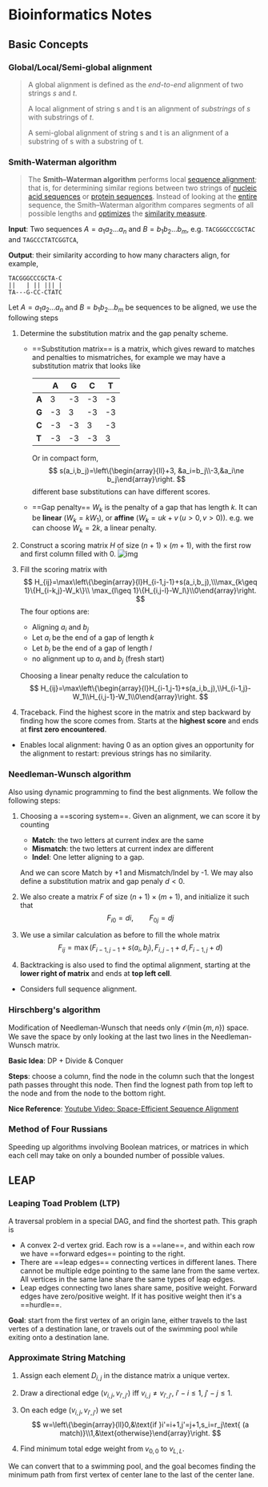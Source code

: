 # Bioinformatics Notes

## Basic Concepts

### Global/Local/Semi-global alignment

>A global alignment is defined as the *end-to-end* alignment of two strings *s* and *t*.
>
>A local alignment of string s and t is an alignment of *substrings* of *s* with substrings of *t*.
>
>A semi-global alignment of string s and t is an alignment of a substring of s with a substring of t.

### Smith-Waterman algorithm

> The **Smith–Waterman algorithm** performs local [sequence alignment](https://en.wikipedia.org/wiki/Sequence_alignment); that is, for determining similar regions between two strings of [nucleic acid sequences](https://en.wikipedia.org/wiki/Nucleic_acid_sequence) or [protein sequences](https://en.wikipedia.org/wiki/Protein_sequence). Instead of looking at the [entire](https://en.wikipedia.org/wiki/Needleman–Wunsch_algorithm) sequence, the Smith–Waterman algorithm compares segments of all possible lengths and [optimizes](https://en.wikipedia.org/wiki/Mathematical_optimization) the [similarity measure](https://en.wikipedia.org/wiki/Similarity_measure).

**Input**: Two sequences $A=a_1a_2\dots a_n$ and $B=b_1b_2\dots b_m$, e.g. `TACGGGCCCGCTAC` and `TAGCCCTATCGGTCA`,

**Output**: their similarity according to how many characters align, for example,

```
TACGGGCCCGCTA-C
||   | || ||| |
TA---G-CC-CTATC
```

Let $A=a_1a_2\dots a_n$ and $B=b_1b_2\dots b_m$ be sequences to be aligned, we use the following steps

1. Determine the substitution matrix and the gap penalty scheme.

	- ==Substitution matrix== is a matrix, which gives reward to matches and penalties to mismatriches, for example we may have a substitution matrix that looks like

		|       | A    | G    | C    | T    |
		| ----- | ---- | ---- | ---- | ---- |
		| **A** | 3    | -3   | -3   | -3   |
		| **G** | -3   | 3    | -3   | -3   |
		| **C** | -3   | -3   | 3    | -3   |
		| **T** | -3   | -3   | -3   | 3    |

		Or in compact form, 
		$$
		s(a_i,b_j)=\left\{\begin{array}{ll}+3, &a_i=b_j\\-3,&a_i\ne b_j\end{array}\right.
		$$
		different base substitutions can have different scores.

	- ==Gap penalty== $W_k$ is the penalty of a gap that has length $k$. It can be **linear** ($W_k=kW_1$), or **affine** ($W_k=uk+v\, (u>0,v>0)$). e.g. we can choose $W_k=2k$, a linear penalty.

1. Construct a scoring matrix $H$ of size $(n+1)\times (m+1)$, with the first row and first column filled with 0.
	![img](https://upload.wikimedia.org/wikipedia/commons/2/2c/Smith-Waterman-Algorithm-Example-Step1.png)

1. Fill the scoring matrix with
	$$
	H_{ij}=\max\left\{\begin{array}{l}H_{i-1,j-1}+s(a_i,b_j),\\\max_{k\geq 1}\{H_{i-k,j}-W_k\}\\ \max_{l\geq 1}\{H_{i,j-l}-W_l\}\\0\end{array}\right.
	$$
	The four options are:

	- Aligning $a_i$ and $b_j$
	- Let $a_i$ be the end of a gap of length $k$
	- Let $b_j$ be the end of a gap of length $l$
	- no alignment up to $a_i$ and $b_j$ (fresh start)

	Choosing a linear penalty reduce the calculation to
	$$
	H_{ij}=\max\left\{\begin{array}{l}H_{i-1,j-1}+s(a_i,b_j),\\H_{i-1,j}-W_1\\H_{i,j-1}-W_1\\0\end{array}\right.
	$$

1. Traceback. Find the highest score in the matrix and step backward by finding how the score comes from. Starts at the **highest score** and ends at **first zero encountered**.

- Enables local alignment: having 0 as an option gives an opportunity for the alignment to restart: previous strings has no similarity.

### Needleman-Wunsch algorithm

Also using dynamic programming to find the best alignments. We follow the following steps:

1. Choosing a ==scoring system==. Given an alignment, we can score it by counting

	- **Match**: the two letters at current index are the same
	- **Mismatch**: the two letters at current index are different
	- **Indel**: One letter aligning to a gap.

	And we can score Match by +1 and Mismatch/Indel by -1. We may also define a substitution matrix and gap penaly $d<0$.

1. We also create a matrix $F$ of size $(n+1)\times(m+1)$, and initialize it such that
	$$
	F_{i0}=di,\qquad F_{0j}=dj
	$$

1. We use a similar calculation as before to fill the whole matrix
	$$
	F_{ij}=\max(F_{i-1,j-1}+s(a_i,b_j),F_{i,j-1}+d,F_{i-1,j}+d)
	$$

1. Backtracking is also used to find the optimal alignment, starting at the **lower right of matrix** and ends at **top left cell**. 

- Considers full sequence alignment.

### Hirschberg's algorithm

Modification of Needleman-Wunsch that needs only $\mathcal{O}(\min\{m,n\})$ space. We save the space by only looking at the last two lines in the Needleman-Wunsch matrix.

**Basic Idea**: DP + Divide & Conquer

**Steps**: choose a column, find the node in the column such that the longest path passes throught this node. Then find the lognest path from top left to the node and from the node to the bottom right.

**Nice Reference**: [Youtube Video: Space-Efficient Sequence Alignment](https://www.youtube.com/watch?v=3TfDm8GpWRU)

### Method of Four Russians

Speeding up algorithms involving Boolean matrices, or matrices in which each cell may take on only a bounded number of possible values.

## LEAP

### Leaping Toad Problem (LTP)

A traversal problem in a special DAG, and find the shortest path. This graph is

* A convex 2-d vertex grid. Each row is a ==lane==, and within each row we have ==forward edges== pointing to the right.
* There are ==leap edges== connecting vertices in different lanes. There cannot be multiple edge pointing to the same lane from the same vertex. All vertices in the same lane share the same types of leap edges.
* Leap edges connecting two lanes share same, positive weight. Forward edges have zero/positive weight. If it has positive weight then it's a ==hurdle==.

**Goal**: start from the first vertex of an origin lane, either travels to the last vertes of a destination lane, or travels out of the swimming pool while exiting onto a destination lane.

### Approximate String Matching

1. Assign each element $D_{i,j}$ in the distance matrix a unique vertex.

1. Draw a directional edge $(v_{i,j},v_{i',j'})$ iff $v_{i,j}\ne v_{i',j'}$, $i'-i\leq 1$, $j'-j\leq 1$.

1. On each edge $(v_{i,j},v_{i',j'})$ we set
	$$
	w=\left\{\begin{array}{ll}0,&\text{if }i'=i+1,j'=j+1,s_i=r_j\text{ (a match)}\\1,&\text{otherwise}\end{array}\right.
	$$

1. Find minimum total edge weight from $v_{0,0}$ to $v_{L,L}$.

We can convert that to a swimming pool, and the goal becomes finding the minimum path from first vertex of center lane to the last of the center lane.
